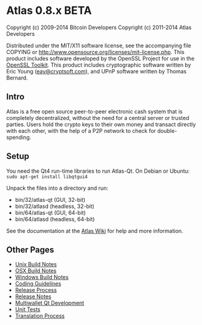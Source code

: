 Atlas 0.8.x BETA
====================

Copyright (c) 2009-2014 Bitcoin Developers
Copyright (c) 2011-2014 Atlas Developers

Distributed under the MIT/X11 software license, see the accompanying
file COPYING or http://www.opensource.org/licenses/mit-license.php.
This product includes software developed by the OpenSSL Project for use in the [OpenSSL Toolkit](http://www.openssl.org/). This product includes
cryptographic software written by Eric Young ([eay@cryptsoft.com](mailto:eay@cryptsoft.com)), and UPnP software written by Thomas Bernard.


Intro
---------------------
Atlas is a free open source peer-to-peer electronic cash system that is
completely decentralized, without the need for a central server or trusted
parties.  Users hold the crypto keys to their own money and transact directly
with each other, with the help of a P2P network to check for double-spending.


Setup
---------------------
You need the Qt4 run-time libraries to run Atlas-Qt. On Debian or Ubuntu:
	`sudo apt-get install libqtgui4`

Unpack the files into a directory and run:

- bin/32/atlas-qt (GUI, 32-bit)
- bin/32/atlasd (headless, 32-bit)
- bin/64/atlas-qt (GUI, 64-bit)
- bin/64/atlasd (headless, 64-bit)

See the documentation at the [Atlas Wiki](http://atlas.info)
for help and more information.


Other Pages
---------------------
- [Unix Build Notes](build-unix.md)
- [OSX Build Notes](build-osx.md)
- [Windows Build Notes](build-msw.md)
- [Coding Guidelines](coding.md)
- [Release Process](release-process.md)
- [Release Notes](release-notes.md)
- [Multiwallet Qt Development](multiwallet-qt.md)
- [Unit Tests](unit-tests.md)
- [Translation Process](translation_process.md)
